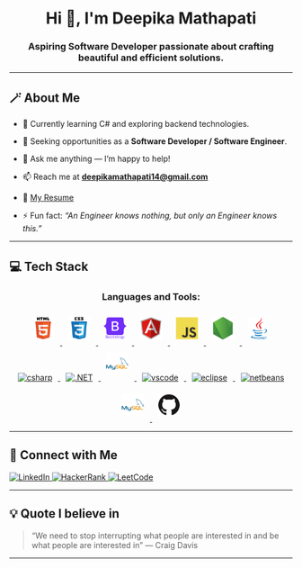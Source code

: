 <h1 align="center">Hi 👋, I'm Deepika Mathapati</h1>
<h3 align="center">Aspiring Software Developer passionate about crafting beautiful and efficient solutions.</h3>



---

## 🪄 About Me

- 🌱 Currently learning C# and exploring backend technologies.
- 🔭 Seeking opportunities as a **Software Developer / Software Engineer**.
- 💬 Ask me anything — I’m happy to help!
- 📫 Reach me at **deepikamathapati14@gmail.com**
- 📄 [My Resume](https://drive.google.com/file/d/1S_6MJaTbLgu2muDI9nlsuLagtRDM0dNh/view?usp=drive_link)

- ⚡ Fun fact: *“An Engineer knows nothing, but only an Engineer knows this.”*

---

## 💻 Tech Stack

<h3 align="center">Languages and Tools:</h3>

<p align="center">
  <a href="https://www.w3.org/html/" target="_blank">
    <img src="https://raw.githubusercontent.com/devicons/devicon/master/icons/html5/html5-original-wordmark.svg" alt="html" width="40" height="40" style="margin:10px;"/>
  </a>
  <a href="https://www.w3schools.com/css/" target="_blank">
    <img src="https://raw.githubusercontent.com/devicons/devicon/master/icons/css3/css3-original-wordmark.svg" alt="css" width="40" height="40" style="margin:10px;"/>
  </a>
  <a href="https://getbootstrap.com" target="_blank">
    <img src="https://raw.githubusercontent.com/devicons/devicon/master/icons/bootstrap/bootstrap-plain-wordmark.svg" alt="bootstrap" width="40" height="40" style="margin:10px;"/>
  </a>
  <a href="https://angularjs.org/" target="_blank">
    <img src="https://raw.githubusercontent.com/devicons/devicon/master/icons/angularjs/angularjs-original.svg" alt="angular" width="40" height="40" style="margin:10px;"/>
  </a>
  <a href="https://developer.mozilla.org/en-US/docs/Web/JavaScript" target="_blank">
    <img src="https://raw.githubusercontent.com/devicons/devicon/master/icons/javascript/javascript-original.svg" alt="javascript" width="40" height="40" style="margin:10px;"/>
  </a>
  <a href="https://nodejs.org" target="_blank">
    <img src="https://raw.githubusercontent.com/devicons/devicon/master/icons/nodejs/nodejs-original.svg" alt="nodejs" width="40" height="40" style="margin:10px;"/>
  </a>
  <a href="https://www.java.com" target="_blank">
    <img src="https://raw.githubusercontent.com/devicons/devicon/master/icons/java/java-original.svg" alt="java" width="40" height="40" style="margin:10px;"/>
  </a>
  <a href="https://learn.microsoft.com/en-us/dotnet/csharp/" target="_blank">
    <img src="https://cdn.jsdelivr.net/gh/devicons/devicon/icons/csharp/csharp-original.svg" alt="csharp" width="40" height="40" style="margin:10px;"/>
  </a>
  <a href="https://dotnet.microsoft.com/" target="_blank">
    <img src="https://cdn.jsdelivr.net/gh/devicons/devicon/icons/dot-net/dot-net-original.svg" alt=".NET" width="40" height="40" style="margin:10px;"/>
  </a>
  <a href="https://www.mysql.com/" target="_blank">
    <img src="https://raw.githubusercontent.com/devicons/devicon/master/icons/mysql/mysql-original-wordmark.svg" alt="mysql" width="40" height="40" style="margin:10px;"/>
  </a>
  <a href="https://code.visualstudio.com/" target="_blank">
    <img src="https://cdn.jsdelivr.net/gh/devicons/devicon/icons/vscode/vscode-original.svg" alt="vscode" width="40" height="40" style="margin:10px;"/>
  </a>
  <a href="https://www.eclipse.org/" target="_blank">
    <img src="https://cdn.jsdelivr.net/gh/devicons/devicon/icons/eclipse/eclipse-original.svg" alt="eclipse" width="40" height="40" style="margin:10px;"/>
  </a>
  <a href="https://netbeans.apache.org/" target="_blank">
    <img src="https://upload.wikimedia.org/wikipedia/commons/9/98/Apache_NetBeans_Logo.svg" alt="netbeans" width="40" height="40" style="margin:10px;"/>
  </a>
  <a href="https://www.mysql.com/products/workbench/" target="_blank">
    <img src="https://raw.githubusercontent.com/devicons/devicon/master/icons/mysql/mysql-original-wordmark.svg" alt="mysql-workbench" width="40" height="40" style="margin:10px;"/>
  </a>
  <a href="https://github.com/" target="_blank">
    <img src="https://raw.githubusercontent.com/devicons/devicon/master/icons/github/github-original.svg" alt="github" width="40" height="40" style="margin:10px;"/>
  </a>
</p>

---

## 🔗 Connect with Me

<p align="left">
  <a href="https://linkedin.com/in/deepika-mathapati" target="_blank">
    <img src="https://raw.githubusercontent.com/rahuldkjain/github-profile-readme-generator/master/src/images/icons/Social/linked-in-alt.svg" alt="LinkedIn" height="30" width="40" />
  </a>
  <a href="https://www.hackerrank.com/deepikamathapati" target="_blank">
    <img src="https://raw.githubusercontent.com/rahuldkjain/github-profile-readme-generator/master/src/images/icons/Social/hackerrank.svg" alt="HackerRank" height="30" width="40" />
  </a>
  <a href="https://leetcode.com/u/Deepika_Mathapati/" target="_blank">
    <img src="https://raw.githubusercontent.com/rahuldkjain/github-profile-readme-generator/master/src/images/icons/Social/leet-code.svg" alt="LeetCode" height="30" width="40" />
  </a>
</p>

---







## 💡 Quote I believe in

> “We need to stop interrupting what people are interested in and be what people are interested in” — Craig Davis

---
